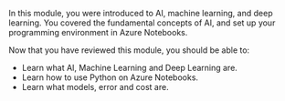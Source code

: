 In this module, you were introduced to AI, machine learning, and deep learning. You covered the fundamental concepts of AI, and set up your programming environment in Azure Notebooks.

Now that you have reviewed this module, you should be able to:

* Learn what AI, Machine Learning and Deep Learning are.
* Learn how to use Python on Azure Notebooks.
* Learn what models, error and cost are.